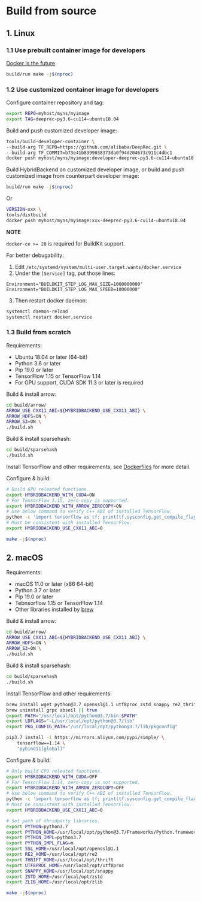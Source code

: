 # Build from source

## 1. Linux

### 1.1 Use prebuilt container image for developers

[Docker is the future](https://docs.docker.com/engine/install/)

```bash
build/run make -j$(nproc)
```

### 1.2 Use customized container image for developers

Configure container repository and tag:

```bash
export REPO=myhost/myns/myimage
export TAG=deeprec-py3.6-cu114-ubuntu18.04
```

Build and push customized developer image:

```bash
tools/build-developer-container \
--build-arg TF_REPO=https://github.com/alibaba/DeepRec.git \
--build-arg TF_COMMIT=b73e41b8399038373da0f94d204673c911c4dbc1
docker push myhost/myns/myimage:developer-deeprec-py3.6-cu114-ubuntu18.04
```

Build HybridBackend on customized developer image, or build and push customized
image from counterpart developer image:

```bash
build/run make -j$(nproc)
```

Or

```bash
VERSION=xxx \
tools/distbuild
docker push myhost/myns/myimage:xxx-deeprec-py3.6-cu114-ubuntu18.04
```

**NOTE**

`docker-ce >= 20` is required for BuildKit support.

For better debugability:

1. Edit `/etc/systemd/system/multi-user.target.wants/docker.service`
2. Under the `[Service]` tag, put those lines:

```
Environment="BUILDKIT_STEP_LOG_MAX_SIZE=1000000000"
Environment="BUILDKIT_STEP_LOG_MAX_SPEED=10000000"
```

3. Then restart docker daemon:

```bash
systemctl daemon-reload
systemctl restart docker.service
```

### 1.3 Build from scratch

Requirements:

- Ubuntu 18.04 or later (64-bit)
- Python 3.6 or later
- Pip 19.0 or later
- TensorFlow 1.15 or TensorFlow 1.14
- For GPU support, CUDA SDK 11.3 or later is required

Build & install arrow:

```bash
cd build/arrow/
ARROW_USE_CXX11_ABI=${HYBRIDBACKEND_USE_CXX11_ABI} \
ARROW_HDFS=ON \
ARROW_S3=ON \
./build.sh
```

Build & install sparsehash:

```bash
cd build/sparsehash
./build.sh
```

Install TensorFlow and other requirements, see
[Dockerfiles](build/dockerfiles/) for more detail.

Configure & build:

```bash
# Build GPU releated functions.
export HYBRIDBACKEND_WITH_CUDA=ON
# For TensorFlow 1.15, zero-copy is supported.
export HYBRIDBACKEND_WITH_ARROW_ZEROCOPY=ON
# Use below command to verify C++ ABI of installed TensorFlow.
python -c 'import tensorflow as tf; print(tf.sysconfig.get_compile_flags())'
# Must be consistent with installed TensorFlow.
export HYBRIDBACKEND_USE_CXX11_ABI=0

make -j$(nproc)
```

## 2. macOS

Requirements:

- macOS 11.0 or later (x86 64-bit)
- Python 3.7 or later
- Pip 19.0 or later
- Tebnsorflow 1.15 or TensorFlow 1.14
- Other libraries installed by [brew](https://brew.sh/)

Build & install arrow:

```bash
cd build/arrow/
ARROW_USE_CXX11_ABI=${HYBRIDBACKEND_USE_CXX11_ABI} \
ARROW_HDFS=ON \
ARROW_S3=ON \
./build.sh
```

Build & install sparsehash:

```bash
cd build/sparsehash
./build.sh
```

Install TensorFlow and other requirements:

```bash
brew install wget python@3.7 openssl@1.1 utf8proc zstd snappy re2 thrift zlib
brew uninstall grpc abseil || true
export PATH="/usr/local/opt/python@3.7/bin:$PATH"
export LDFLAGS="-L/usr/local/opt/python@3.7/lib"
export PKG_CONFIG_PATH="/usr/local/opt/python@3.7/lib/pkgconfig"

pip3.7 install -i https://mirrors.aliyun.com/pypi/simple/ \
    tensorflow==1.14 \
    "pybind11[global]"
```

Configure & build:

```bash
# Only build CPU releated functions.
export HYBRIDBACKEND_WITH_CUDA=OFF
# For TensorFlow 1.14, zero-copy is not supported.
export HYBRIDBACKEND_WITH_ARROW_ZEROCOPY=OFF
# Use below command to verify C++ ABI of installed TensorFlow.
python -c 'import tensorflow as tf; print(tf.sysconfig.get_compile_flags())'
# Must be consistent with installed TensorFlow.
export HYBRIDBACKEND_USE_CXX11_ABI=0

# Set path of thridparty libraries.
export PYTHON=python3.7
export PYTHON_HOME=/usr/local/opt/python@3.7/Frameworks/Python.framework/Versions/Current
export PYTHON_IMPL=python3.7
export PYTHON_IMPL_FLAG=m
export SSL_HOME=/usr/local/opt/openssl@1.1
export RE2_HOME=/usr/local/opt/re2
export THRIFT_HOME=/usr/local/opt/thrift
export UTF8PROC_HOME=/usr/local/opt/utf8proc
export SNAPPY_HOME=/usr/local/opt/snappy
export ZSTD_HOME=/usr/local/opt/zstd
export ZLIB_HOME=/usr/local/opt/zlib

make -j$(nproc)
```
